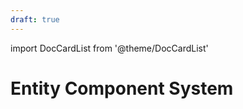 ```yaml
---
draft: true
---
```


import DocCardList from '@theme/DocCardList'

# Entity Component System
<!--
TODO:
-->

<DocCardList />
